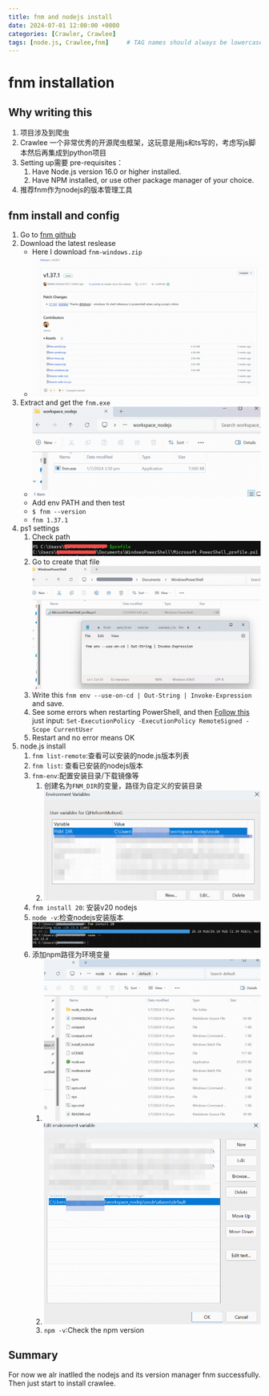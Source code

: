 ```yaml
---
title: fnm and nodejs install
date: 2024-07-01 12:00:00 +0000
categories: [Crawler, Crawlee]
tags: [node.js, Crawlee,fnm]     # TAG names should always be lowercase
---
```



# fnm installation

## Why writing this
1. 项目涉及到爬虫
2. Crawlee 一个非常优秀的开源爬虫框架，这玩意是用js和ts写的，考虑写js脚本然后再集成到python项目
3. Setting up需要  pre-requisites：
   1. Have Node.js version 16.0 or higher installed.
   2. Have NPM installed, or use other package manager of your choice.
4. 推荐fnm作为nodejs的版本管理工具

## fnm install and config
1. Go to [fnm github](https://github.com/Schniz/fnm)
2. Download the latest reslease
   - Here I download `fnm-windows.zip`
   - ![alt text](/assets/img/2024-07-01-fnm_node_install/image.png)
3. Extract and get the `fnm.exe`   
   - ![alt text](/assets/img/2024-07-01-fnm_node_install/image1.png)
   - Add env PATH and then test
   - `$ fnm --version`
   - `fnm 1.37.1`
4. ps1 settings
   1. Check path ![alt text](/assets/img/2024-07-01-fnm_node_install/image2.png)
   2. Go to create that file ![alt text](/assets/img/2024-07-01-fnm_node_install/image3.png)
   3. Write this `fnm env --use-on-cd | Out-String | Invoke-Expression` and save.
   4. See some errors when restarting PowerShell, and then [Follow this](https://learn.microsoft.com/en-us/powershell/module/microsoft.powershell.core/about/about_execution_policies?view=powershell-7.4) just input:
    `Set-ExecutionPolicy -ExecutionPolicy RemoteSigned -Scope CurrentUser
    `
   5. Restart and no error means OK
5. node.js install
   1. `fnm list-remote`:查看可以安装的node.js版本列表
   2. `fnm list`: 查看已安装的nodejs版本
   3. `fnm-env`:配置安装目录/下载镜像等
      1. 创建名为`FNM_DIR`的变量，路径为自定义的安装目录
      2. ![alt text](/assets/img/2024-07-01-fnm_node_install/image5.png)
   4. `fnm install 20`: 安装v20 nodejs
   5. `node -v`:检查nodejs安装版本![alt text](/assets/img/2024-07-01-fnm_node_install/image4.png)
   6. 添加npm路径为环境变量
      1. ![alt text](/assets/img/2024-07-01-fnm_node_install/image7.png)
      2. ![alt text](/assets/img/2024-07-01-fnm_node_install/image6.png)
      3. `npm -v`:Check the npm version

##  Summary
For now we alr inatlled the nodejs and its version manager fnm successfully. Then just start to install crawlee.




